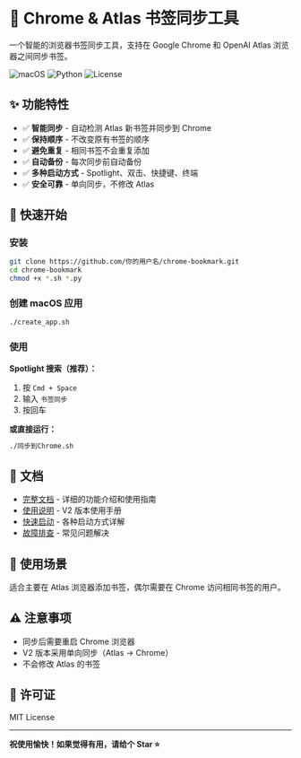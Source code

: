 # 🔖 Chrome & Atlas 书签同步工具

一个智能的浏览器书签同步工具，支持在 Google Chrome 和 OpenAI Atlas 浏览器之间同步书签。

![macOS](https://img.shields.io/badge/macOS-000000?style=flat&logo=apple&logoColor=white)
![Python](https://img.shields.io/badge/Python-3.x-blue?style=flat&logo=python&logoColor=white)
![License](https://img.shields.io/badge/License-MIT-green?style=flat)

## ✨ 功能特性

- ✅ **智能同步** - 自动检测 Atlas 新书签并同步到 Chrome
- ✅ **保持顺序** - 不改变原有书签的顺序  
- ✅ **避免重复** - 相同书签不会重复添加
- ✅ **自动备份** - 每次同步前自动备份
- ✅ **多种启动方式** - Spotlight、双击、快捷键、终端
- ✅ **安全可靠** - 单向同步，不修改 Atlas

## 🚀 快速开始

### 安装

```bash
git clone https://github.com/你的用户名/chrome-bookmark.git
cd chrome-bookmark
chmod +x *.sh *.py
```

### 创建 macOS 应用

```bash
./create_app.sh
```

### 使用

**Spotlight 搜索（推荐）：**
1. 按 `Cmd + Space`
2. 输入 `书签同步`
3. 按回车

**或直接运行：**
```bash
./同步到Chrome.sh
```

## 📖 文档

- [完整文档](README-GITHUB.md) - 详细的功能介绍和使用指南
- [使用说明](使用说明-V2.md) - V2 版本使用手册
- [快速启动](快速启动指南.md) - 各种启动方式详解
- [故障排查](故障排查.md) - 常见问题解决

## 🎯 使用场景

适合主要在 Atlas 浏览器添加书签，偶尔需要在 Chrome 访问相同书签的用户。

## ⚠️ 注意事项

- 同步后需要重启 Chrome 浏览器
- V2 版本采用单向同步（Atlas → Chrome）
- 不会修改 Atlas 的书签

## 📄 许可证

MIT License

---

**祝使用愉快！如果觉得有用，请给个 Star ⭐**
